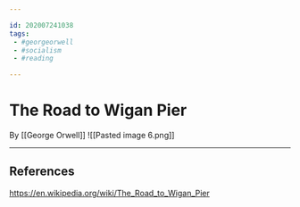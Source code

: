 ```yaml
---

id: 202007241038
tags:
 - #georgeorwell
 - #socialism
 - #reading

---
```


# The Road to Wigan Pier
By [[George Orwell]]
![[Pasted image 6.png]]

---



## References
https://en.wikipedia.org/wiki/The_Road_to_Wigan_Pier